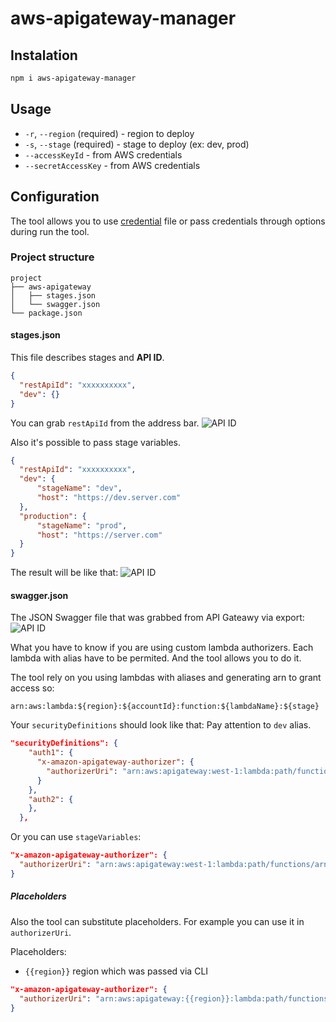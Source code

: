 # aws-apigateway-manager

## Instalation
```sh
npm i aws-apigateway-manager
```
## Usage
 - `-r`, `--region` (required) - region to deploy
 - `-s`, `--stage` (required) - stage to deploy (ex: dev, prod)
 - `--accessKeyId` - from AWS credentials
 - `--secretAccessKey` - from AWS credentials

## Configuration

The tool allows you to use [credential](https://docs.aws.amazon.com/sdk-for-javascript/v2/developer-guide/getting-started-nodejs.html#getting-started-nodejs-credentials) file or pass credentials
through options during run the tool.

### Project structure
```
project
├── aws-apigateway
│   ├── stages.json
│   └── swagger.json
└── package.json
```

#### stages.json
This file describes stages and **API ID**.
```json
{
  "restApiId": "xxxxxxxxxx",
  "dev": {}
}
```
You can grab `restApiId` from the address bar.
![API ID](./resources/apiid.png)

Also it's possible to pass stage variables.
```json
{
  "restApiId": "xxxxxxxxxx",
  "dev": {
      "stageName": "dev",
      "host": "https://dev.server.com"
  },
  "production": {
      "stageName": "prod",
      "host": "https://server.com"
  }
}
```
The result will be like that:
![API ID](./resources/variables.png)

#### swagger.json
The JSON Swagger file that was grabbed from API Gateawy via export:
![API ID](./resources/export.png)

What you have to know if you are using custom lambda authorizers.
Each lambda with alias have to be permited. And the tool allows
you to do it.

The tool rely on you using lambdas with aliases and generating arn to grant access so:
```
arn:aws:lambda:${region}:${accountId}:function:${lambdaName}:${stage}
```

Your `securityDefinitions` should look like that:
Pay attention to `dev` alias.
```json
"securityDefinitions": {
    "auth1": {
      "x-amazon-apigateway-authorizer": {
        "authorizerUri": "arn:aws:apigateway:west-1:lambda:path/functions/arn:aws:lambda:west-1:accountId:function:lambda-function-name:dev/invocations",
      }
    },
    "auth2": {
    },
  },

```
Or you can use `stageVariables`:
```json
"x-amazon-apigateway-authorizer": {
  "authorizerUri": "arn:aws:apigateway:west-1:lambda:path/functions/arn:aws:lambda:west-1:accountId:function:lambda-function-name:${stageVariables.stageName}/invocations",
}
```

##### Placeholders
Also the tool can substitute placeholders.
For example you can use it in `authorizerUri`.

Placeholders:
 - `{{region}}` region which was passed via CLI
```json
"x-amazon-apigateway-authorizer": {
  "authorizerUri": "arn:aws:apigateway:{{region}}:lambda:path/functions/arn:aws:lambda:{{region}}:accountId:function:lambda-function-name:${stageVariables.stageName}/invocations",
}
```
